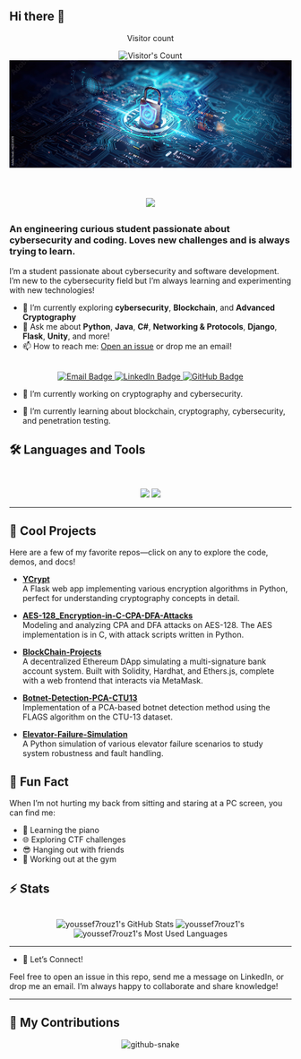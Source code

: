 ## Hi there 👋


<div align="center"> 
  <p>Visitor count</p>
  <img src="https://profile-counter.glitch.me/{youssef7rouz1}/count.svg" alt="Visitor's Count" />
</div>
<img src="https://github.com/youssef7rouz1/youssef7rouz1/blob/f2864ef1deb8edf7710bcf9abf8fb6331008e556/1000_F_622335155_t1SnyWoAkoi9C8zlId5tzufGFcmnWe6q.jpg" alt="CyberSecurity is all that matters, believe me (or don't)">



<h1 align="center">
    <img src="https://readme-typing-svg.herokuapp.com/?font=Inter&size=48&center=true&vCenter=true&width=500&height=70&color=4493F8&duration=4000&lines=Hi+There!+👋;+I'm+youssef7rouz1!;" />
</h1>

### An engineering curious student  passionate about cybersecurity and coding. Loves new challenges and is always trying to learn.


I’m a student passionate about cybersecurity and software development. I’m new to the cybersecurity field but I’m always learning and experimenting with new technologies!

- 🌱 I’m currently exploring **cybersecurity**, **Blockchain**, and **Advanced Cryptography**
- 💬 Ask me about **Python**, **Java**, **C#**, **Networking & Protocols**, **Django**, **Flask**, **Unity**, and more!
- 📫 How to reach me: [Open an issue](https://github.com/youssef7rouz1/youssef7rouz1/issues) or drop me an email!

<br />

<div align="center">
  <a href="mailto:youssefbenbenabdeljelil@example.com">
    <img src="https://img.shields.io/badge/Email-333333?style=for-the-badge&logo=gmail&logoColor=red" alt="Email Badge"/>
  </a>
  <a href="https://www.linkedin.com/in/youssef-ben-abdeljelil-586b252b4/" target="_blank">
    <img src="https://img.shields.io/badge/LinkedIn-0077B5?style=for-the-badge&logo=linkedin&logoColor=white" alt="LinkedIn Badge"/>
  </a>
  <a href="https://github.com/youssef7rouz1" target="_blank">
    <img src="https://img.shields.io/badge/GitHub-181717?style=for-the-badge&logo=github&logoColor=white" alt="GitHub Badge"/>
  </a>
</div>

- 🚀 I’m currently working on cryptography and cybersecurity.

- 📌 I’m currently learning about blockchain, cryptography, cybersecurity, and penetration testing.




## 🛠️ Languages and Tools

<br>

<p align="center">
  <img src="https://skillicons.dev/icons?i=java,python,cs,postgres,django,flask,unity,kali" />
  <img src="https://skillicons.dev/icons?i=html,css,js,git,github" />
</p>

<hr>



## 🚀 Cool Projects

Here are a few of my favorite repos—click on any to explore the code, demos, and docs!

- [**YCrypt**](https://github.com/youssef7rouz1/YCrypt)  
  A Flask web app implementing various encryption algorithms in Python, perfect for understanding cryptography concepts in detail.

- [**AES-128_Encryption-in-C-CPA-DFA-Attacks**](https://github.com/youssef7rouz1/AES-128_Encryption-in-C-CPA-DFA-Attacks)  
  Modeling and analyzing CPA and DFA attacks on AES-128. The AES implementation is in C, with attack scripts written in Python.

- [**BlockChain-Projects**](https://github.com/youssef7rouz1/BlockChain-Projects)  
  A decentralized Ethereum DApp simulating a multi-signature bank account system. Built with Solidity, Hardhat, and Ethers.js, complete with a web frontend that interacts via MetaMask.

- [**Botnet-Detection-PCA-CTU13**](https://github.com/youssef7rouz1/Botnet-detection-PCA-based-method-on-CTU-13-Dataset)  
  Implementation of a PCA-based botnet detection method using the FLAGS algorithm on the CTU-13 dataset.

- [**Elevator-Failure-Simulation**](https://github.com/youssef7rouz1/simulation-of-elevator-failures-simulation-de-d-faillances-d-un-ascenseur)  
  A Python simulation of various elevator failure scenarios to study system robustness and fault handling.



## 🎉 Fun Fact

When I’m not hurting my back from sitting and staring at a PC screen, you can find me:

- 🎹 Learning the piano  
- 🌐 Exploring CTF challenges  
- 😎 Hanging out with friends  
- 💪 Working out at the gym


## ⚡️ Stats

<br>

<div align=center>
  <img width=390 src="https://github-readme-stats.vercel.app/api?username=youssef7rouz1&theme=transparent&count_private=true&show_icons=true&rank_icon=github&locale=en" alt="youssef7rouz1's GitHub Stats" />
  <img width=390 src="https://github-readme-streak-stats.herokuapp.com/?user=youssef7rouz1&theme=transparent&count_private=true&border_radius=10&locale=en" alt="youssef7rouz1's" />
  <img width=325 src="https://github-readme-stats.vercel.app/api/top-langs?username=youssef7rouz1&theme=transparent&layout=donut&hide=css&langs_count=8&border_radius=10&show_icons=true&locale=en" alt="youssef7rouz1's Most Used Languages" />
</div>

<hr>


 


- 🤝 Let’s Connect!

Feel free to open an issue in this repo, send me a message on LinkedIn, or drop me an email. I’m always happy to collaborate and share knowledge!  




<hr>

## 🐍 My Contributions

<div align="center">
  <picture>
    <source media="(prefers-color-scheme: dark)" srcset="https://raw.githubusercontent.com/{youssef7rouz1}/{youssef7rouz1}/output/github-contribution-grid-snake-dark.svg" />
    <source media="(prefers-color-scheme: light)" srcset="https://raw.githubusercontent.com/{youssef7rouz1}/{youssef7rouz1}/output/github-contribution-grid-snake.svg" />
    <img alt="github-snake" src="https://raw.githubusercontent.com/{youssef7rouz1}/{youssef7rouz1}/output/github-contribution-grid-snake.svg" />
  </picture>
</div>

<!--
**youssef7rouz1/youssef7rouz1** is a ✨ _special_ ✨ repository because its `README.md` (this file) appears on your GitHub profile.


 
-->
